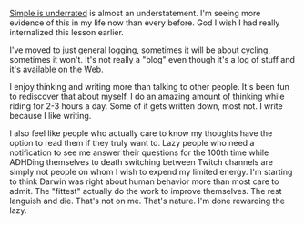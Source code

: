 [Simple is underrated](../Philosophy/Simple%20is%20underrated.md) is almost an understatement. I'm seeing more evidence of this in my life now than every before. God I wish I had really internalized this lesson earlier.

I've moved to just general logging, sometimes it will be about cycling, sometimes it won't. It's not really a "blog" even though it's a log of stuff and it's available on the Web.

I enjoy thinking and writing more than talking to other people. It's been fun to rediscover that about myself. I do an amazing amount of thinking while riding for 2-3 hours a day. Some of it gets written down, most not. I write because I like writing.

I also feel like people who actually care to know my thoughts have the option to read them if they truly want to. Lazy people who need a notification to see me answer their questions for the 100th time while ADHDing themselves to death switching between Twitch channels are simply not people on whom I wish to expend my limited energy. I'm starting to think Darwin was right about human behavior more than most care to admit. The "fittest" actually do the work to improve themselves. The rest languish and die. That's not on me. That's nature. I'm done rewarding the lazy.